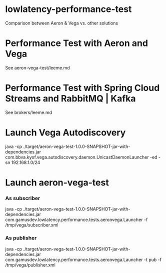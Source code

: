 # lowlatency-performance-test
Comparison between Aeron &amp; Vega vs. other solutions

# Performance Test with Aeron and Vega
See aeron-vega-test/leeme.md

# Performance Test with Spring Cloud Streams and RabbitMQ | Kafka
See brokers/leeme.md



# Launch Vega Autodiscovery
java -cp ./target/aeron-vega-test-1.0.0-SNAPSHOT-jar-with-dependencies.jar com.bbva.kyof.vega.autodiscovery.daemon.UnicastDaemonLauncher -ed -sn 192.168.1.0/24

# Launch aeron-vega-test
### As subscriber
java -cp ./target/aeron-vega-test-1.0.0-SNAPSHOT-jar-with-dependencies.jar com.gamusdev.lowlatency.performance.tests.aeronvega.Launcher -f /tmp/vega/subscriber.xml
### As publisher
java -cp ./target/aeron-vega-test-1.0.0-SNAPSHOT-jar-with-dependencies.jar com.gamusdev.lowlatency.performance.tests.aeronvega.Launcher -t pub -f /tmp/vega/publisher.xml

